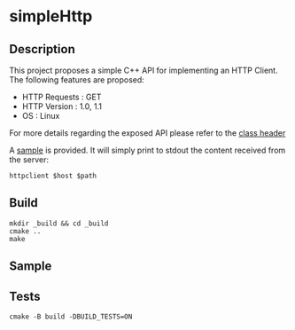# simpleHttp

## Description

This project proposes a simple C++ API for implementing an HTTP Client. The following features are proposed:
- HTTP Requests : GET
- HTTP Version : 1.0, 1.1
- OS : Linux

For more details regarding the exposed API please refer to the [class header](https://github.com/tudorSwFpga/simpleHttp/blob/main/include/http.hpp)

A [sample](https://github.com/tudorSwFpga/simpleHttp/tree/main/sample/source) is provided. It will simply print to stdout the content received from the server:
```
httpclient $host $path
```

## Build 

```
mkdir _build && cd _build
cmake ..
make
```

## Sample

## Tests

```
cmake -B build -DBUILD_TESTS=ON
```





